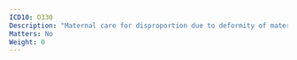```yaml
---
ICD10: O330
Description: "Maternal care for disproportion due to deformity of maternal pelvic bones"
Matters: No
Weight: 0
---
```



